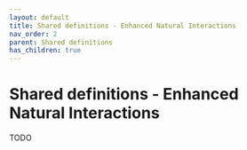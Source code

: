 ```yaml
---
layout: default
title: Shared definitions - Enhanced Natural Interactions
nav_order: 2
parent: Shared definitions
has_children: true
---
```


# Shared definitions - Enhanced Natural Interactions
<!-- 
{: .no_toc .text-delta }
* TOC
{:toc} -->
TODO